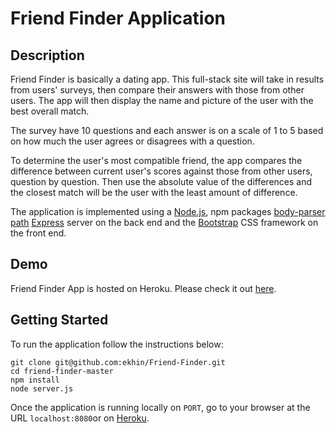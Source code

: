 # Friend Finder Application

## Description

Friend Finder is basically a dating app. This full-stack site will take in results from users' surveys, then compare their answers with those from other users. The app will then display the name and picture of the user with the best overall match. 

The survey have 10 questions and each answer is on a scale of 1 to 5 based on how much the user agrees or disagrees with a question.

To determine the user's most compatible friend, the app compares the difference between current user's scores against those from other users, question by question. Then use the absolute value of the differences and the closest match will be the user with the least amount of difference.

The application is implemented using a [Node.js](https://nodejs.org/en/), npm packages [body-parser](https://www.npmjs.com/package/body-parser) [path](https://www.npmjs.com/package/path) [Express](https://expressjs.com/) server on the back end and the [Bootstrap](https://getbootstrap.com/) CSS framework on the front end.

## Demo
	
Friend Finder App is hosted on Heroku. Please check it out [here]().

## Getting Started

To run the application follow the instructions below:

	git clone git@github.com:ekhin/Friend-Finder.git
	cd friend-finder-master
	npm install
    node server.js
	
Once the application is running locally on `PORT`, go to your browser at the URL `localhost:8080`or on [Heroku]().